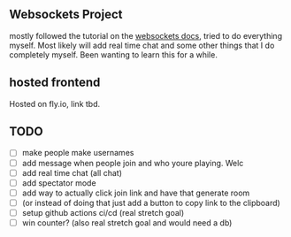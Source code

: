 ## Websockets Project

mostly followed the tutorial on the [websockets docs](https://websockets.readthedocs.io/en/stable/intro/tutorial1.html),
tried to do everything myself. Most likely will add real time chat and some other things that I do completely myself. Been wanting to learn this for a while.

## hosted frontend

Hosted on fly.io, link tbd.

## TODO

- [ ] make people make usernames
- [ ] add message when people join and who youre playing. Welc
- [ ] add real time chat (all chat)
- [ ] add spectator mode
- [ ] add way to actually click join link and have that generate room
- [ ] (or instead of doing that just add a button to copy link to the clipboard)
- [ ] setup github actions ci/cd (real stretch goal)
- [ ] win counter? (also real stretch goal and would need a db)
